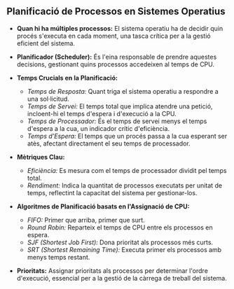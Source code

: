 ## Planificació de Processos en Sistemes Operatius

- **Quan hi ha múltiples processos:** El sistema operatiu ha de decidir quin procés s'executa en cada moment, una tasca crítica per a la gestió eficient del sistema.
  
- **Planificador (Scheduler):** És l'eina responsable de prendre aquestes decisions, gestionant quins processos accedeixen al temps de CPU.

- **Temps Crucials en la Planificació:**
  - *Temps de Resposta:* Quant triga el sistema operatiu a respondre a una sol·licitud.
  - *Temps de Servei:* El temps total que implica atendre una petició, incloent-hi el temps d'espera i d'execució a la CPU.
  - *Temps de Processador:* És el temps de servei menys el temps d'espera a la cua, un indicador crític d'eficiència.
  - *Temps d'Espera:* El temps que un procés passa a la cua esperant ser atès, afectant directament el seu temps de processador.

- **Mètriques Clau:**
  - *Eficiència:* Es mesura com el temps de processador dividit pel temps total.
  - *Rendiment:* Indica la quantitat de processos executats per unitat de temps, reflectint la capacitat del sistema per gestionar-los.

- **Algoritmes de Planificació basats en l'Assignació de CPU:**
  - *FIFO:* Primer que arriba, primer que surt.
  - *Round Robin:* Reparteix el temps de CPU entre els processos en espera.
  - *SJF (Shortest Job First):* Dona prioritat als processos més curts.
  - *SRT (Shortest Remaining Time):* Executa primer els processos amb menys temps restant.
  
- **Prioritats:** Assignar prioritats als processos per determinar l'ordre d'execució, essencial per a la gestió de la càrrega de treball del sistema.
